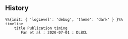 ## History
```mermaid
%%{init: { 'logLevel': 'debug', 'theme': 'dark' } }%%
timeline
    title Publication timing
       Fan et al : 2020-07-01 : DLBCL
```
